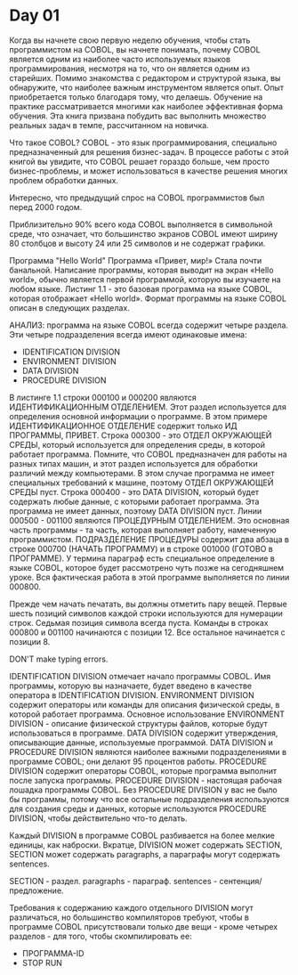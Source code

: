 # Day 01

Когда вы начнете свою первую неделю обучения, чтобы стать программистом на COBOL, вы начнете понимать, почему COBOL является одним из наиболее часто используемых языков программирования, несмотря на то, что он является одним из старейших. Помимо знакомства с редактором и структурой языка, вы обнаружите, что наиболее важным инструментом является опыт. Опыт приобретается только благодаря тому, что делаешь. Обучение на практике рассматривается многими как наиболее эффективная форма обучения. Эта книга призвана побудить вас выполнить множество реальных задач в темпе, рассчитанном на новичка.

Что такое COBOL?
COBOL - это язык программирования, специально предназначенный для решения бизнес-задач. В процессе работы с этой книгой вы увидите, что COBOL решает гораздо больше, чем просто бизнес-проблемы, и может использоваться в качестве решения многих проблем обработки данных.

Интересно, что предыдущий спрос на COBOL программистов был перед 2000 годом.

Приблизительно 90% всего кода COBOL выполняется в символьной среде, что означает, что большинство экранов COBOL имеют ширину 80 столбцов и высоту 24 или 25 символов и не содержат графики.


Программа "Hello World"
Программа «Привет, мир!» Стала почти банальной. Написание программы, которая выводит на экран «Hello world», обычно является первой программой, которую вы изучаете на любом языке. Листинг 1.1 - это базовая программа на языке COBOL, которая отображает «Hello world». Формат программы на языке COBOL описан в следующих разделах.

АНАЛИЗ: программа на языке COBOL всегда содержит четыре раздела. Эти четыре подразделения всегда имеют одинаковые имена:

* IDENTIFICATION DIVISION
* ENVIRONMENT DIVISION
* DATA DIVISION
* PROCEDURE DIVISION

В листинге 1.1 строки 000100 и 000200 являются ИДЕНТИФИКАЦИОННЫМ ОТДЕЛЕНИЕМ. Этот раздел используется для определения основной информации о программе. В этом примере ИДЕНТИФИКАЦИОННОЕ ОТДЕЛЕНИЕ содержит только ИД ПРОГРАММЫ, ПРИВЕТ.
Строка 000300 - это ОТДЕЛ ОКРУЖАЮЩЕЙ СРЕДЫ, который используется для определения среды, в которой работает программа. Помните, что COBOL предназначен для работы на разных типах машин, и этот раздел используется для обработки различий между компьютерами. В этом случае программа не имеет специальных требований к машине, поэтому ОТДЕЛ ОКРУЖАЮЩЕЙ СРЕДЫ пуст.
Строка 000400 - это DATA DIVISION, который будет содержать любые данные, с которыми работает программа. Эта программа не имеет данных, поэтому DATA DIVISION пуст.
Линии 000500 - 001100 являются ПРОЦЕДУРНЫМ ОТДЕЛЕНИЕМ. Это основная часть программы - та часть, которая выполняет работу, намеченную программистом. ПОДРАЗДЕЛЕНИЕ ПРОЦЕДУРЫ содержит два абзаца в строке 000700 (НАЧАТЬ ПРОГРАММУ) и в строке 001000 (ГОТОВО в ПРОГРАММЕ). У термина параграф есть специальное определение в языке COBOL, которое будет рассмотрено чуть позже на сегодняшнем уроке. Вся фактическая работа в этой программе выполняется по линии 000800.

Прежде чем начать печатать, вы должны отметить пару вещей. Первые шесть позиций символов каждой строки используются для нумерации строк. Седьмая позиция символа всегда пуста. Команды в строках 000800 и 001100 начинаются с позиции 12. Все остальное начинается с позиции 8.

DON'T make typing errors. 

IDENTIFICATION DIVISION отмечает начало программы COBOL. Имя программы, которую вы назначаете, будет введено в качестве оператора в IDENTIFICATION DIVISION.
ENVIRONMENT DIVISION содержит операторы или команды для описания физической среды, в которой работает программа. Основное использование ENVIRONMENT DIVISION - описание физической структуры файлов, которые будут использоваться в программе.
DATA DIVISION содержит утверждения, описывающие данные, используемые программой. DATA DIVISION и PROCEDURE DIVISION являются наиболее важными подразделениями в программе COBOL; они делают 95 процентов работы.
PROCEDURE DIVISION содержит операторы COBOL, которые программа выполнит после запуска программы. PROCEDURE DIVISION - настоящая рабочая лошадка программы COBOL. Без PROCEDURE DIVISION у вас не было бы программы, потому что все остальные подразделения используются для создания среды и данных, которые используются PROCEDURE DIVISION, чтобы действительно что-то делать.

Каждый DIVISION в программе COBOL разбивается на более мелкие единицы, как наброски. Вкратце, DIVISION может содержать SECTION, SECTION может содержать paragraphs, а параграфы могут содержать sentences.

SECTION - раздел.
paragraphs - параграф.
sentences - сентенция/предложение.

Требования к содержанию каждого отдельного DIVISION могут различаться, но большинство компиляторов требуют, чтобы в программе COBOL присутствовали только две вещи - кроме четырех разделов - для того, чтобы скомпилировать ее:
* ПРОГРАММА-ID
* STOP RUN
